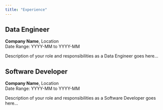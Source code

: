 ```yaml
---
title: "Experience"
---
```


## Data Engineer

**Company Name**, Location  
Date Range: YYYY-MM to YYYY-MM

Description of your role and responsibilities as a Data Engineer goes here...

## Software Developer

**Company Name**, Location  
Date Range: YYYY-MM to YYYY-MM

Description of your role and responsibilities as a Software Developer goes here...

<!-- Add more experience entries if needed -->
